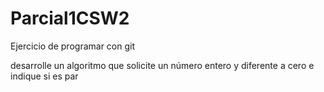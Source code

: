 # Parcial1CSW2
Ejercicio de programar con git

desarrolle un algoritmo que solicite un número entero y diferente a cero e indique si es par

